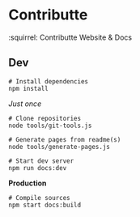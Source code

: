 # Contributte

:squirrel: Contributte Website & Docs

## Dev

```
# Install dependencies
npm install
```

*Just once*

```
# Clone repositories
node tools/git-tools.js

# Generate pages from readme(s)
node tools/generate-pages.js 
```

```
# Start dev server 
npm run docs:dev
```

**Production**

```
# Compile sources
npm start docs:build
```
